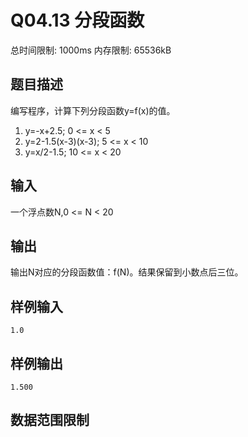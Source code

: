 # Q04.13 分段函数

总时间限制: 1000ms 内存限制: 65536kB

## 题目描述   

编写程序，计算下列分段函数y=f(x)的值。   
1. y=-x+2.5; 0 <= x < 5   
2. y=2-1.5(x-3)(x-3); 5 <= x < 10   
3. y=x/2-1.5; 10 <= x < 20

## 输入   

一个浮点数N,0 <= N < 20

## 输出   

输出N对应的分段函数值：f(N)。结果保留到小数点后三位。

## 样例输入

    1.0

## 样例输出

    1.500

## 数据范围限制

